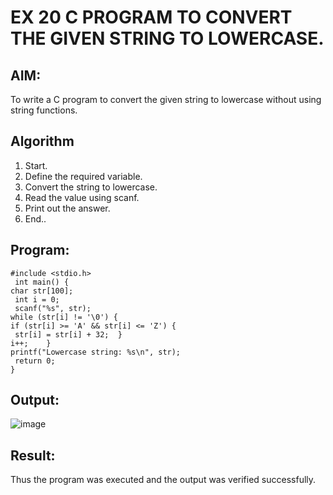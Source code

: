 # EX 20 C PROGRAM TO CONVERT THE GIVEN STRING TO LOWERCASE.
## AIM:
To write a C program to convert the given string to lowercase without using string functions.

## Algorithm
1.	Start.
2.	Define the required variable.
3.	Convert the string to lowercase.
4.	Read the value using scanf.
5.	Print out the answer.
6.	End..

## Program:
```
#include <stdio.h>
 int main() {
char str[100];
 int i = 0;
 scanf("%s", str);
while (str[i] != '\0') {
if (str[i] >= 'A' && str[i] <= 'Z') {
 str[i] = str[i] + 32;	}
i++;	}
printf("Lowercase string: %s\n", str);
 return 0;
}

```

## Output:

![image](https://github.com/user-attachments/assets/1e902880-631d-4dd3-976b-5f355f8d666e)


## Result:
Thus the program was executed and the output was verified successfully.
